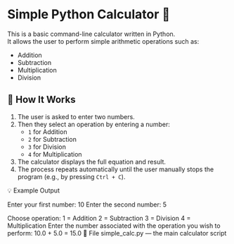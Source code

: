# Simple Python Calculator 🧮

This is a basic command-line calculator written in Python.  
It allows the user to perform simple arithmetic operations such as:

- Addition
- Subtraction
- Multiplication
- Division

## 🔧 How It Works

1. The user is asked to enter two numbers.
2. Then they select an operation by entering a number:
   - `1` for Addition
   - `2` for Subtraction
   - `3` for Division
   - `4` for Multiplication
3. The calculator displays the full equation and result.
4. The process repeats automatically until the user manually stops the program (e.g., by pressing `Ctrl + C`).

💡 Example Output

Enter your first number: 10
Enter the second number: 5

Choose operation:
1 = Addition
2 = Subtraction
3 = Division
4 = Multiplication
Enter the number associated with the operation you wish to perform: 
10.0 + 5.0 = 15.0
📂 File
simple_calc.py — the main calculator script

